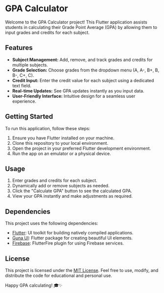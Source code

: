 # GPA Calculator

Welcome to the GPA Calculator project! This Flutter application assists students in calculating their Grade Point Average (GPA) by allowing them to input grades and credits for each subject.

## Features

- **Subject Management:** Add, remove, and track grades and credits for multiple subjects.
- **Grade Selection:** Choose grades from the dropdown menu (A, A-, B+, B, B-, C+, C).
- **Credit Input:** Enter the credit value for each subject using a dedicated text field.
- **Real-time Updates:** See GPA updates instantly as you input data.
- **User-Friendly Interface:** Intuitive design for a seamless user experience.

## Getting Started

To run this application, follow these steps:

1. Ensure you have Flutter installed on your machine.
2. Clone this repository to your local environment.
3. Open the project in your preferred Flutter development environment.
4. Run the app on an emulator or a physical device.

## Usage

1. Enter grades and credits for each subject.
2. Dynamically add or remove subjects as needed.
3. Click the "Calculate GPA" button to see the calculated GPA.
4. View your GPA instantly and make adjustments as required.

## Dependencies

This project uses the following dependencies:

- [Flutter](https://flutter.dev/): UI toolkit for building natively compiled applications.
- [Guna UI](https://pub.dev/packages/guna): Flutter package for creating beautiful UI elements.
- [Firebase](https://firebase.flutter.dev/): FlutterFire plugin for using Firebase services.

## License

This project is licensed under the [MIT License](LICENSE). Feel free to use, modify, and distribute the code for educational and personal use.

Happy GPA calculating! 🎓✨
